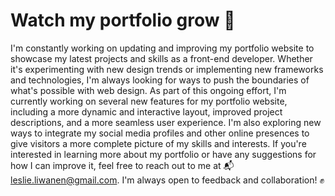 # Watch my portfolio grow 🌱
I'm constantly working on updating and improving my portfolio website to showcase my latest projects and skills as a front-end developer. Whether it's experimenting with new design trends or implementing new frameworks and technologies, I'm always looking for ways to push the boundaries of what's possible with web design.
As part of this ongoing effort, I'm currently working on several new features for my portfolio website, including a more dynamic and interactive layout, improved project descriptions, and a more seamless user experience. I'm also exploring new ways to integrate my social media profiles and other online presences to give visitors a more complete picture of my skills and interests.
If you're interested in learning more about my portfolio or have any suggestions for how I can improve it, feel free to reach out to me at 📬leslie.liwanen@gmail.com. I'm always open to feedback and collaboration! ✊
